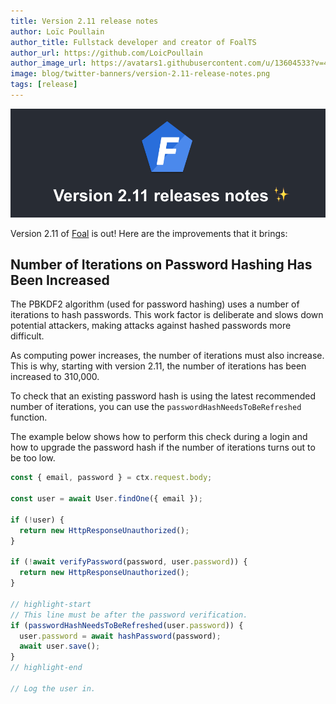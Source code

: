 ```yaml
---
title: Version 2.11 release notes
author: Loïc Poullain
author_title: Fullstack developer and creator of FoalTS
author_url: https://github.com/LoicPoullain
author_image_url: https://avatars1.githubusercontent.com/u/13604533?v=4
image: blog/twitter-banners/version-2.11-release-notes.png
tags: [release]
---
```


![Banner](./assets/version-2.11-is-here/banner.png)

Version 2.11 of [Foal](https://foalts.org/) is out! Here are the improvements that it brings:

<!--truncate-->

## Number of Iterations on Password Hashing Has Been Increased

The PBKDF2 algorithm (used for password hashing) uses a number of iterations to hash passwords. This work factor is deliberate and slows down potential attackers, making attacks against hashed passwords more difficult.

As computing power increases, the number of iterations must also increase. This is why, starting with version 2.11, the number of iterations has been increased to 310,000.

To check that an existing password hash is using the latest recommended number of iterations, you can use the `passwordHashNeedsToBeRefreshed` function.

The example below shows how to perform this check during a login and how to upgrade the password hash if the number of iterations turns out to be too low.

```typescript
const { email, password } = ctx.request.body;

const user = await User.findOne({ email });

if (!user) {
  return new HttpResponseUnauthorized();
}

if (!await verifyPassword(password, user.password)) {
  return new HttpResponseUnauthorized();
}

// highlight-start
// This line must be after the password verification.
if (passwordHashNeedsToBeRefreshed(user.password)) {
  user.password = await hashPassword(password);
  await user.save();
}
// highlight-end

// Log the user in.
```